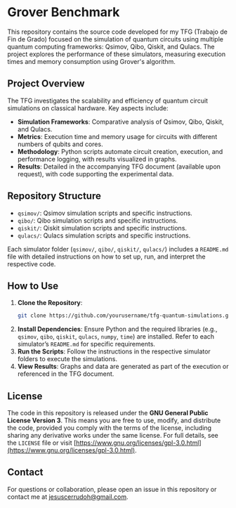 # Grover Benchmark

This repository contains the source code developed for my TFG (Trabajo de Fin de Grado) focused on the simulation of quantum circuits using multiple quantum computing frameworks: Qsimov, Qibo, Qiskit, and Qulacs. The project explores the performance of these simulators, measuring execution times and memory consumption using Grover's algorithm.

## Project Overview
The TFG investigates the scalability and efficiency of quantum circuit simulations on classical hardware. Key aspects include:
- **Simulation Frameworks**: Comparative analysis of Qsimov, Qibo, Qiskit, and Qulacs.
- **Metrics**: Execution time and memory usage for circuits with different numbers of qubits and cores.
- **Methodology**: Python scripts automate circuit creation, execution, and performance logging, with results visualized in graphs.
- **Results**: Detailed in the accompanying TFG document (available upon request), with code supporting the experimental data.

## Repository Structure
- `qsimov/`: Qsimov simulation scripts and specific instructions.
- `qibo/`: Qibo simulation scripts and specific instructions.
- `qiskit/`: Qiskit simulation scripts and specific instructions.
- `qulacs/`: Qulacs simulation scripts and specific instructions.

Each simulator folder (`qsimov/`, `qibo/`, `qiskit/`, `qulacs/`) includes a `README.md` file with detailed instructions on how to set up, run, and interpret the respective code.

## How to Use
1. **Clone the Repository**:
   ```bash
   git clone https://github.com/yourusername/tfg-quantum-simulations.git
   ```
2. **Install Dependencies**: Ensure Python and the required libraries (e.g., `qsimov`, `qibo`, `qiskit`, `qulacs`, `numpy`, `time`) are installed. Refer to each simulator’s `README.md` for specific requirements.
3. **Run the Scripts**: Follow the instructions in the respective simulator folders to execute the simulations.
4. **View Results**: Graphs and data are generated as part of the execution or referenced in the TFG document.

## License
The code in this repository is released under the **GNU General Public License Version 3**. This means you are free to use, modify, and distribute the code, provided you comply with the terms of the license, including sharing any derivative works under the same license. For full details, see the `LICENSE` file or visit [https://www.gnu.org/licenses/gpl-3.0.html](https://www.gnu.org/licenses/gpl-3.0.html).

## Contact
For questions or collaboration, please open an issue in this repository or contact me at jesuscerrudoh@gmail.com.
